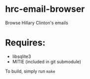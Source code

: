 # hrc-email-browser
Browse Hillary Clinton's emails

# Requires:
* libsqlite3
* MITIE (included in git submodule)

To build, simply run ``make``
